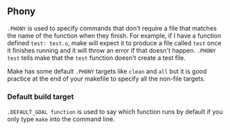 ## Phony
`.PHONY` is used to specify commands that don't require a file that matches the name of the function when they finish. 
For example, if I have a function defined `test: test.o`, make will expect it to produce a file called `test` once it finishes running and it will throw an error if that doesn't happen.
`.PHONY test` tells make that the `test` function doesn't create a test file.

Make has some default `.PHONY` targets like `clean` and `all` but it is good practice at the end of your makefile to specify all the non-file targets.

### Default build target
`.DEFAULT_GOAL function` is used to say which function runs by default if you only type `make` into the command line.